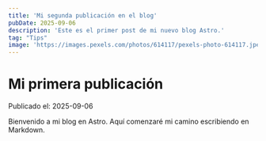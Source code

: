 ```yaml
---
title: 'Mi segunda publicación en el blog'
pubDate: 2025-09-06
description: 'Este es el primer post de mi nuevo blog Astro.'
tag: "Tips"
image: 'https://images.pexels.com/photos/614117/pexels-photo-614117.jpeg?_gl=1*5q2vvz*_ga*MzMwNjE5OTY5LjE3NDk0MjY1MTg.*_ga_8JE65Q40S6*czE3NTcyMjg2MDIkbzIkZzEkdDE3NTcyMjg2OTgkajU5JGwwJGgw'
---
```


# Mi primera publicación

Publicado el: 2025-09-06

Bienvenido a mi blog en Astro. Aquí comenzaré mi camino escribiendo en Markdown.
